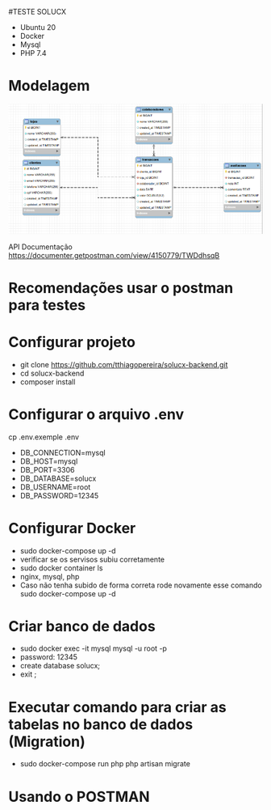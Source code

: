 #TESTE SOLUCX
* Ubuntu 20
* Docker
* Mysql 
* PHP 7.4
# Modelagem
![Alt text](tela%20relacional.png "Title")

API Documentação
https://documenter.getpostman.com/view/4150779/TWDdhsqB

# Recomendações usar o postman para testes

# Configurar projeto

* git clone https://github.com/tthiagopereira/solucx-backend.git
* cd solucx-backend
* composer install

# Configurar o arquivo .env

cp .env.exemple .env

* DB_CONNECTION=mysql
* DB_HOST=mysql
* DB_PORT=3306
* DB_DATABASE=solucx
* DB_USERNAME=root
* DB_PASSWORD=12345

# Configurar Docker

* sudo docker-compose up -d
* verificar se os servisos subiu corretamente
* sudo docker container ls
* nginx, mysql, php 
* Caso não tenha subido de forma correta rode novamente esse comando sudo docker-compose up -d

# Criar banco de dados

* sudo docker exec -it mysql mysql -u root -p
* password: 12345
* create database solucx;
* exit ;
  
# Executar comando para criar as tabelas no banco de dados (Migration)

* sudo docker-compose run php php artisan migrate

# Usando o POSTMAN

